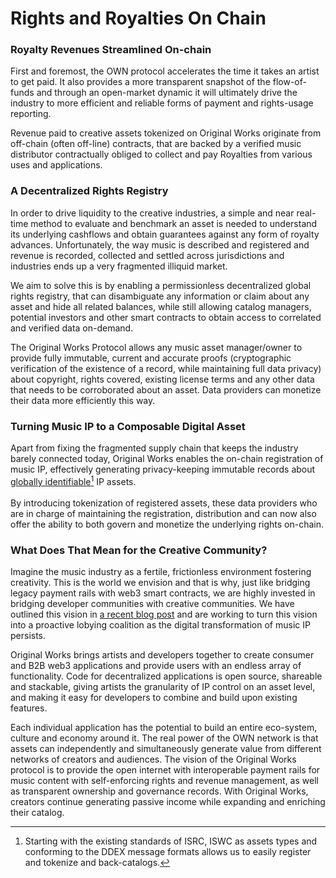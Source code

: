 # Rights and Royalties On Chain

### Royalty Revenues Streamlined On-chain

First and foremost, the OWN protocol accelerates the time it takes an artist to get paid. It also provides a more transparent snapshot of the flow-of-funds and through an open-market dynamic it will ultimately drive the industry to more efficient and reliable forms of payment and rights-usage reporting.&#x20;

Revenue paid to creative assets tokenized on Original Works originate from off-chain (often off-line) contracts, that are backed by a verified music distributor contractually obliged to collect and pay Royalties from various uses and applications.

### A Decentralized Rights Registry&#x20;

In order to drive liquidity to the creative industries, a simple and near real-time method to evaluate and benchmark an asset is needed to understand its underlying cashflows and obtain guarantees against any form of royalty advances. Unfortunately, the way music is described and registered and revenue is recorded, collected and settled across jurisdictions and industries ends up a very fragmented illiquid market.&#x20;

We aim to solve this is by enabling a permissionless decentralized global rights registry, that can disambiguate any information or claim about any asset and hide all related balances, while still allowing catalog managers, potential investors and other smart contracts to obtain access to correlated and verified data on-demand.

The Original Works Protocol allows any music asset manager/owner to provide fully immutable, current and accurate proofs (cryptographic verification of the existence of a record, while maintaining full data privacy) about copyright, rights covered, existing license terms and any other data that needs  to be corroborated about an asset. Data providers can monetize their data more efficiently this way.

### Turning Music IP to a Composable Digital Asset

Apart from fixing the fragmented supply chain that keeps the industry barely connected today, Original Works enables the on-chain registration of music IP, effectively generating privacy-keeping immutable records about [globally identifiable](#user-content-fn-1)[^1] IP assets.\
\
By introducing tokenization of registered assets, these data providers who are in charge of maintaining   the registration, distribution and can now also offer the ability to both govern and monetize the underlying rights on-chain.

### What Does That Mean for the Creative Community?

Imagine the music industry as a fertile, frictionless environment fostering creativity. This is the world we envision and that is why, just like bridging legacy payment rails with web3 smart contracts, we are highly invested in bridging developer communities with creative communities. We have outlined this vision in [a recent blog post](https://paragraph.xyz/@originalworks/from-royalty-societies-to-the-creative-network-state) and are working to turn this vision into a proactive lobying coalition as the digital transformation of music IP persists.&#x20; 

Original Works brings artists and developers together to create consumer and B2B web3 applications and provide users with an endless array of functionality. Code for decentralized applications is open source, shareable and stackable, giving artists the granularity of IP control on an asset level, and making it easy for developers to combine and build upon existing features.

Each individual application has the potential to build an entire eco-system, culture and economy around it. The real power of the OWN network is that assets can independently and simultaneously generate value from different networks of creators and audiences. The vision of the Original Works protocol is to provide the open internet with interoperable payment rails for music content with self-enforcing rights and revenue management, as well as transparent ownership and governance records. With Original Works, creators continue generating passive income while expanding and enriching their catalog.&#x20; 



[^1]: Starting with the existing standards of ISRC, ISWC as assets types and conforming to the DDEX message formats allows us to easily register and tokenize and back-catalogs.
